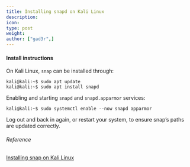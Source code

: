 ```yaml
---
title: Installing snapd on Kali Linux
description:
icon:
type: post
weight:
author: ["gad3r",]
---
```


#### Install instructions


On Kali Linux, `snap` can be installed through:

```console
kali@kali:~$ sudo apt update
kali@kali:~$ sudo apt install snapd
```
Enabling and starting `snapd` and `snapd.apparmor` services:

```console
kali@kali:~$ sudo systemctl enable --now snapd apparmor
```

Log out and back in again, or restart your system, to ensure 
snap’s paths are updated correctly.

###### Reference

[Installing snap on Kali Linux](https://snapcraft.io/docs/installing-snap-on-kali)
